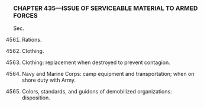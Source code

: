 ### **CHAPTER 435—ISSUE OF SERVICEABLE MATERIAL TO ARMED FORCES** ###

Sec.

4561. Rations.

4562. Clothing.

4563. Clothing: replacement when destroyed to prevent contagion.

4564. Navy and Marine Corps: camp equipment and transportation; when on shore duty with Army.

4565. Colors, standards, and guidons of demobilized organizations: disposition.